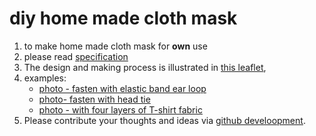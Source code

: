 # diy home made cloth mask

1. to make home made cloth mask for **own** use
2. please read [specification](../README.md)
3. The design and making process is illustrated in [this leaflet](../p01to11v4.png),
4. examples:
    * [photo - fasten with elastic band ear loop](../photoMaskElasticType600x600pixel.png)
    * [photo- fasten with head tie](../photoMaskTieType600x600pixel.png)
    * [photo - with four layers of T-shirt fabric](../photoMaskElasticTypeOnThreeLayersOfTShirtFabric.png)
5. Please contribute your thoughts and ideas via [github develoopment](https://chitakchan.github.io/cloth-mask/).    



